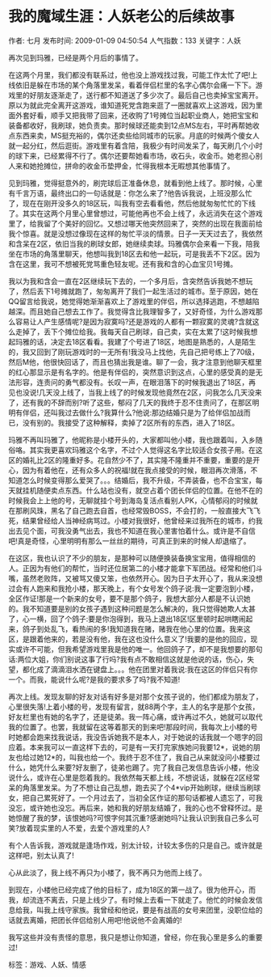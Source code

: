 # 我的魔域生涯：人妖老公的后续故事

作者: 七月
发布时间: 2009-01-09 04:50:54
人气指数：133
关键字：人妖

再次见到玛雅，已经是两个月后的事情了。

在这两个月里，我们都没有联系过，他也没上游戏找过我，可能工作太忙了吧!上线依旧是躲在市场的某个角落里发呆，看着伴侣栏里的名字心偶尔会痛一下下。游戏里的好朋友逐渐走了，送行都不知道送了多少次了。最后自己也卖掉宝宝离开。原以为就此完全离开这游戏，谁知道死党含跑来逛了一圈就喜欢上这游戏，因为里面外套好看，顺手又把我带了回来，还收购了1号摊位当起职业商人，她把宝宝和装备都收好，我刷球，她负责卖。那时候球还能卖到12点MS左右，平时再帮她收点东西来卖，MS挺充裕的，偶尔还卖些给同城市的玩家。月底的时候两个傻女人就一起分红，然后逛街。游戏里有着含陪，我极少有时间发呆了，每天刷几个小时的球下来，已经累得不行了。偶尔还要帮她看市场，收石头，收金币。她老担心别人来和她抢摊位，拼命的收金币垫押金，忙得我根本无暇想其他事情了。

见到玛雅，觉得挺意外的，刷完球后正准备休息，就看到他上线了。那时候，心里有千言万语，最终出口的一句话就是：你怎么来了?他告诉我说，上班没那么忙了，现在在刚开没多久的18区玩，叫我有空去看看他，然后他就匆匆忙忙的下线了。其实在这两个月里心里曾想过，可能他再也不会上线了，永远消失在这个游戏里了，给我留了个美好的回忆。又想过哪天他突然回来了，突然的出现在我面前给我个惊喜。就是没想过像现在这样的匆忙平淡的情景。日子一天天过去了，我依然和含呆在2区，依旧当我的刷球女郎，她继续卖球。玛雅偶尔会来看一下我，陪我坐在市场的角落里聊天，他想叫我到18区去和他一起玩，可是我丢不下2区。因为含在这里，我可不想被死党骂重色轻友呢。还有我和含的心血宝贝1号摊。

我以为我和含会一直在2区继续玩下去的，一个多月后，含突然告诉我她不想玩了，然后丢下1号摊就跑了，匆匆离开了我们一起生活过的城市。至于原因，她在QQ留言给我说，她觉得她渐渐喜欢上了游戏里的伴侣，所以选择逃跑，不想越陷越深。而且她自己想去工作了。我觉得含比我理智多了，又好奇怪，为什么游戏那么容易让人产生感情呢?是因为寂寞吗?还是游戏的人都有一颗寂寞的灵魂?含就这么走掉了，丢下个摊位给我。我每天自己刷球，自己卖，实在太累了!这时候我想起玛雅的话，决定去18区看看。我建了个号进了18区，地图是熟悉的，人是陌生的，我又回到了刚玩游戏时的一无所有!我没马上找他，先自己把号练上了70级，然后M他，他很快回话了，而且也猜出我是谁。聊了一会，我才注意到他聊天框里的红心那显示是有名字的。他是有伴侣的，突然意识到这点，心里的感受真的是无法形容，连责问的勇气都没有。长叹一声，在眼泪落下的时候我退出了18区，再见也没说!几天没上线了，当我上线了的时候发现他竟然在2区，问我怎么几天没来了，还有我的不辞而别?听了这些，郁闷了几天的我终于忍不住责问了，在那区明明有伴侣，还叫我过去做什么?我算什么?他说:那边结婚只是为了给伴侣加战而已，没有别的。我接受了这种解释，卖掉了2区所有的东西，进入了18区。

玛雅不再叫玛雅了，他昵称是小楼开头的，大家都叫他小楼，我也跟着叫，入乡随俗咯。其实我更喜欢玛雅这个名字，不过个人觉得这名字比较适合女孩子用。在这区的婚礼比2区的隆重好多。花自然少不了，其实隆不隆重并不重要，重要的是开心，因为有着他在，还有众多人的祝福!就在我点接受的时候，眼泪再次滑落，不知道怎么时候变得那么爱哭了。。。结婚后，我不升级，不弄装备，也不合宝宝，每天就挂机随便卖点东西。什么站也没有，就空占着个团长伴侣的位置。在他不在的时候我会上上他的号，无聊就挂个号到海岛复活点看别人PK，心情郁闷的时候就在那刷风珠，黑名了自己跑去自首，也经常毁BOSS，不会打的，一般直接大飞飞死，结果曾经给人当神经病骂过。小楼对我很好，他曾经来过我所在的城市，约我出去见个面，可我没勇气出去，我也不知道在我心里害怕着什么。或许是不自信吧!真是奇怪，心里明明有那么一丝丝的期待，可真正到来的时候人却退缩了。

在这区，我也认识了不少的朋友，是那种可以随便换装备换宝宝用，值得相信的人。正因为有他们的帮忙，当时还位居第二的小楼才能拿下军团战。经常和他们斗嘴，虽然老败阵，又被骂又傻又笨，也依然开心。因为日子太开心了，我从来没想过会有人跑来和我抢小楼，那天晚上，有个女号发个鸽子说:我一定要泡到小楼，全区作证!那是一个新来的女号，要不是那个鸽子，我想大部分人都是不认识她的。我不知道要是别的女孩子遇到这种问题是怎么解决的，我只觉得她欺人太甚了，心一横，回了个鸽子:要是你泡得到，我马上退出18区!区里顿时起哄瞎闹起来，鸽子到处乱飞，看热闹的多!我知道我在赌，赌我在他心里的位置。我来这区，是跟着他来的，若是没有他，我在这也没什么意义了!我要的是他的回应，现实或许不可能，但我希望游戏里我是他的唯一。他回鸽子了，却不是我想要的那句话:两位大姐，你们别说这事了行吗?我有点不敢相信这就是他说的话，伤心，失望，都化成了滴滴泪水洒在键盘上。。。他在团里对着我说:我在这区的伴侣只有你一个。而我，能说什么呢?是我的要求多了吗?我不知道!

再次上线。发现友聊的好友对话有好多是对那个女孩子说的，他们都成为朋友了，心里很失落!上着小楼的号，发现有留言，就88两个字，主人的名字是那个女孩，好友栏里也有她的名字了，还是徒弟。我一阵心痛，或许再过不久，她就可以取代我的位置了。也罢，我就留在这等着那天的到来吧!那段时间，我每次上小楼的号时她都会跑来找我说话，我没告诉她我不是本人，对于她说的话我就一个嗯字的回应着。本来我可以一直这样下去的，可是有一天打完家族她问我要12\*，说她的朋友也给过她12\*的，叫我也给一个。我终于忍不住了，我自己从来就没问小楼要过什么，她凭什么来要?好友删了，徒弟也踢了。完了我自己发信息告诉小楼，他没说什么，或许在心里是怨着我的。我依然每天都上线，不想说话，就躲在2区经常呆的角落里发呆。为了不想让自己乱想，跑去买了个4\*vip开始刷球，继续当刷球女，把自己累死好了。一个月过去了，当初全区作证的那句话都被人遗忘了，可我没忘，或许她也没忘。再后来，她和我的好朋友结婚了，我的心也不曾释怀过。是她惊醒了我的梦，该恨她吗?可恨字何其沉重?感谢她吗?让我认识到我自己多么可笑?放着现实里的人不爱，去爱个游戏里的人?

有个人告诉我，游戏就是逢场作戏，别太计较，计较太多伤的只是自己。或许就是这样吧，别太认真了!

心从此淡了，我上线不再只为小楼了，我不再只为他而上线了。

到现在，小楼他已经完成了他的目标了，成为18区的第一战了。很为他开心，而我，却流连不离去，只是上线少了。有时候上去看一下就走了。他忙的时候会发信息给我，叫我上线守家族。我曾经和他说，要是有战高的女号来团里，没职位给的话就去离婚，把团长伴侣给别人用吧!他说他不会离婚的!

我写这些并没有责怪的意思，我只是想让你知道，曾经，你在我心里是多么的重要过!

标签：游戏、人妖、情感

